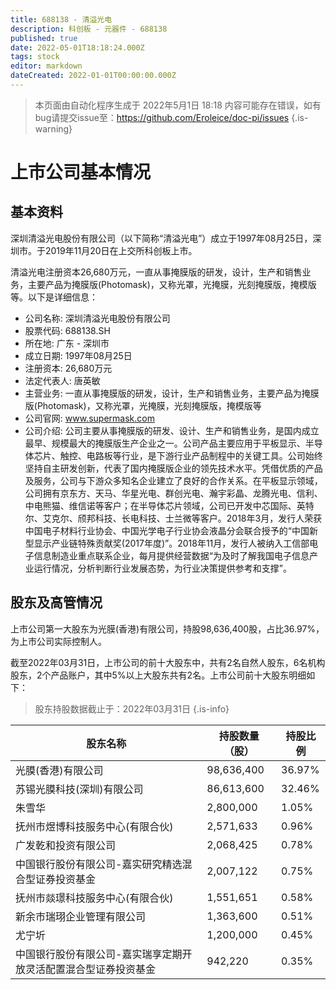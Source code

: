 ```yaml
---
title: 688138 - 清溢光电
description: 科创板 - 元器件 - 688138
published: true
date: 2022-05-01T18:18:24.000Z
tags: stock
editor: markdown
dateCreated: 2022-01-01T00:00:00.000Z
---
```


> 本页面由自动化程序生成于 2022年5月1日 18:18
> 内容可能存在错误，如有bug请提交issue至：https://github.com/Eroleice/doc-pi/issues
{.is-warning}

# 上市公司基本情况

## 基本资料

深圳清溢光电股份有限公司（以下简称“清溢光电”）成立于1997年08月25日，深圳市。于2019年11月20日在上交所科创板上市。

清溢光电注册资本26,680万元，一直从事掩膜版的研发，设计，生产和销售业务，主要产品为掩膜版(Photomask)，又称光罩，光掩膜，光刻掩膜版，掩模版等。以下是详细信息：

- 公司名称: 深圳清溢光电股份有限公司
- 股票代码: 688138.SH
- 所在地: 广东 - 深圳市
- 成立日期: 1997年08月25日
- 注册资本: 26,680万元
- 法定代表人: 唐英敏
- 主营业务: 一直从事掩膜版的研发，设计，生产和销售业务，主要产品为掩膜版(Photomask)，又称光罩，光掩膜，光刻掩膜版，掩模版等
- 公司官网: www.supermask.com
- 公司介绍: 公司主要从事掩膜版的研发、设计、生产和销售业务，是国内成立最早、规模最大的掩膜版生产企业之一。公司产品主要应用于平板显示、半导体芯片、触控、电路板等行业，是下游行业产品制程中的关键工具。公司始终坚持自主研发创新，代表了国内掩膜版企业的领先技术水平。凭借优质的产品及服务，公司与下游众多知名企业建立了良好的合作关系。在平板显示领域，公司拥有京东方、天马、华星光电、群创光电、瀚宇彩晶、龙腾光电、信利、中电熊猫、维信诺等客户；在半导体芯片领域，公司已开发中芯国际、英特尔、艾克尔、颀邦科技、长电科技、士兰微等客户。2018年3月，发行人荣获中国电子材料行业协会、中国光学电子行业协会液晶分会联合授予的“中国新型显示产业链特殊贡献奖(2017年度)”。2018年11月，发行人被纳入工信部电子信息制造业重点联系企业，每月提供经营数据“为及时了解我国电子信息产业运行情况，分析判断行业发展态势，为行业决策提供参考和支撑”。


## 股东及高管情况

上市公司第一大股东为光膜(香港)有限公司，持股98,636,400股，占比36.97%，为上市公司实际控制人。

截至2022年03月31日，上市公司的前十大股东中，共有2名自然人股东，6名机构股东，2个产品账户，其中5%以上大股东共有2名。上市公司前十大股东明细如下：

> 股东持股数据截止于：2022年03月31日
{.is-info}

| 股东名称 | 持股数量（股） | 持股比例 |
| --- | --- | --- |
| 光膜(香港)有限公司 | 98,636,400 | 36.97% |
| 苏锡光膜科技(深圳)有限公司 | 86,613,600 | 32.46% |
| 朱雪华 | 2,800,000 | 1.05% |
| 抚州市煜博科技服务中心(有限合伙) | 2,571,633 | 0.96% |
| 广发乾和投资有限公司 | 2,068,425 | 0.78% |
| 中国银行股份有限公司-嘉实研究精选混合型证券投资基金 | 2,007,122 | 0.75% |
| 抚州市燚璟科技服务中心(有限合伙) | 1,551,651 | 0.58% |
| 新余市瑞珝企业管理有限公司 | 1,363,600 | 0.51% |
| 尤宁圻 | 1,200,000 | 0.45% |
| 中国银行股份有限公司-嘉实瑞享定期开放灵活配置混合型证券投资基金 | 942,220 | 0.35% |




